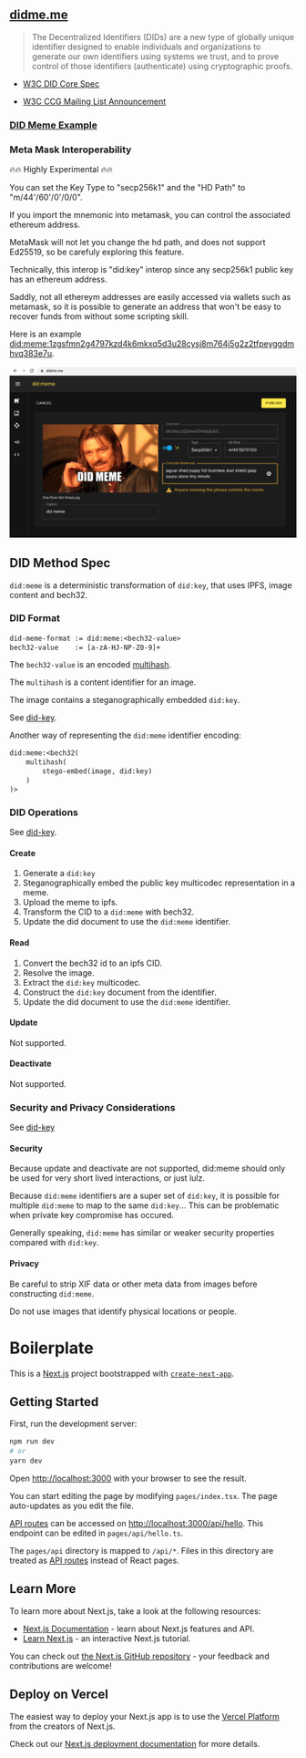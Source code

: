 ## [didme.me](https://didme.me)

> The Decentralized Identifiers (DIDs) are a new type of globally unique identifier designed to enable individuals and organizations to generate our own identifiers using systems we trust, and to prove control of those identifiers (authenticate) using cryptographic proofs.

- [W3C DID Core Spec](https://www.w3.org/TR/did-core/)

- [W3C CCG Mailing List Announcement](https://lists.w3.org/Archives/Public/public-credentials/2020Jul/0092.html)

### [DID Meme Example](https://didme.me/did:meme:1zgswzdje885tzr8408m37sjmaa0sthw265ty6hmwzmau48kd809zzrgra4w5w)

### Meta Mask Interoperability

🔥🔥 Highly Experimental 🔥🔥

You can set the Key Type to "secp256k1" and the "HD Path" to "m/44'/60'/0'/0/0".

If you import the mnemonic into metamask, you can control the associated ethereum address.

MetaMask will not let you change the hd path, and does not support Ed25519, so be carefuly exploring this feature.

Technically, this interop is "did:key" interop since any secp256k1 public key has an ethereum address.

Saddly, not all ethereym addresses are easily accessed via wallets such as metamask,
so it is possible to generate an address that won't be easy to recover funds from without some scripting skill.

Here is an example [did:meme:1zgsfmn2g4797kzd4k6mkxq5d3u28cysj8m764j5g2z2tfpeyggdmhvq383e7u](https://didme.me/did:meme:1zgsfmn2g4797kzd4k6mkxq5d3u28cysj8m764j5g2z2tfpeyggdmhvq383e7u).

<img src="./metamask-interop.png"/>

## DID Method Spec

`did:meme` is a deterministic transformation of `did:key`, that uses IPFS, image content and bech32.

### DID Format

```
did-meme-format := did:meme:<bech32-value>
bech32-value    := [a-zA-HJ-NP-Z0-9]+
```

The `bech32-value` is an encoded [multihash](https://multiformats.io/multihash/).

The `multihash` is a content identifier for an image.

The image contains a steganographically embedded `did:key`.

See [did-key](https://w3c-ccg.github.io/did-method-key/#format).

Another way of representing the `did:meme` identifier encoding:

```
did:meme:<bech32(
    multihash(
        stego-embed(image, did:key)
    )
)>
```

### DID Operations

See [did-key](https://w3c-ccg.github.io/did-method-key/#operations).

#### Create

1. Generate a `did:key`
2. Steganographically embed the public key multicodec representation in a meme.
3. Upload the meme to ipfs.
4. Transform the CID to a `did:meme` with bech32.
5. Update the did document to use the `did:meme` identifier.

#### Read

1. Convert the bech32 id to an ipfs CID.
2. Resolve the image.
3. Extract the `did:key` multicodec.
4. Construct the `did:key` document from the identifier.
5. Update the did document to use the `did:meme` identifier.

#### Update

Not supported.

#### Deactivate

Not supported.

### Security and Privacy Considerations

See [did-key](https://w3c-ccg.github.io/did-method-key/#security-and-privacy-considerations)

#### Security

Because update and deactivate are not supported, did:meme should only be used for very short lived interactions, or just lulz.

Because `did:meme` identifiers are a super set of `did:key`, it is possible for multiple `did:meme` to map to the same `did:key`... This can be problematic when private key compromise has occured.

Generally speaking, `did:meme` has similar or weaker security properties compared with `did:key`.

#### Privacy

Be careful to strip XIF data or other meta data from images before constructing `did:meme`.

Do not use images that identify physical locations or people.

# Boilerplate

This is a [Next.js](https://nextjs.org/) project bootstrapped with [`create-next-app`](https://github.com/vercel/next.js/tree/canary/packages/create-next-app).

## Getting Started

First, run the development server:

```bash
npm run dev
# or
yarn dev
```

Open [http://localhost:3000](http://localhost:3000) with your browser to see the result.

You can start editing the page by modifying `pages/index.tsx`. The page auto-updates as you edit the file.

[API routes](https://nextjs.org/docs/api-routes/introduction) can be accessed on [http://localhost:3000/api/hello](http://localhost:3000/api/hello). This endpoint can be edited in `pages/api/hello.ts`.

The `pages/api` directory is mapped to `/api/*`. Files in this directory are treated as [API routes](https://nextjs.org/docs/api-routes/introduction) instead of React pages.

## Learn More

To learn more about Next.js, take a look at the following resources:

- [Next.js Documentation](https://nextjs.org/docs) - learn about Next.js features and API.
- [Learn Next.js](https://nextjs.org/learn) - an interactive Next.js tutorial.

You can check out [the Next.js GitHub repository](https://github.com/vercel/next.js/) - your feedback and contributions are welcome!

## Deploy on Vercel

The easiest way to deploy your Next.js app is to use the [Vercel Platform](https://vercel.com/new?utm_medium=default-template&filter=next.js&utm_source=create-next-app&utm_campaign=create-next-app-readme) from the creators of Next.js.

Check out our [Next.js deployment documentation](https://nextjs.org/docs/deployment) for more details.
